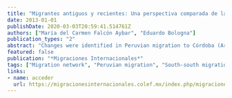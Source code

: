 ```yaml
---
title: "Migrantes antiguos y recientes: Una perspectiva comparada de la migración peruana a Córdoba, Argentina"
date: 2013-01-01
publishDate: 2020-03-03T20:59:41.514761Z
authors: ["María del Carmen Falcón Aybar", "Eduardo Bologna"]
publication_types: "2"
abstract: "Changes were identified in Peruvian migration to Córdoba (Argentina) in its sociodemographic composition, the importance of networks and their relation to social, economic and political gap between Peru and Argentina. Data were used from the 2001 national census and a specific survey on Peruvians living in Córdoba in 2009. It is found that the city of Córdoba is a consolidated migratory destination for migrants from diverse socioeconomic background, having been primarily a place of higher education reserved for upper-middle classes in Peru. For those who arrived more recently, there has been a rise in the economic integration after the first arrival, which reduces the initial over qualification."
featured: false
publication: "*Migraciones Internacionales*"
tags: ["Migration network", "Peruvian migration", "South-south migration", "Transnational community", "Transnationalism"]
links:
- name: acceder
  url: https://migracionesinternacionales.colef.mx/index.php/migracionesinternacionales/article/view/715
---
```



